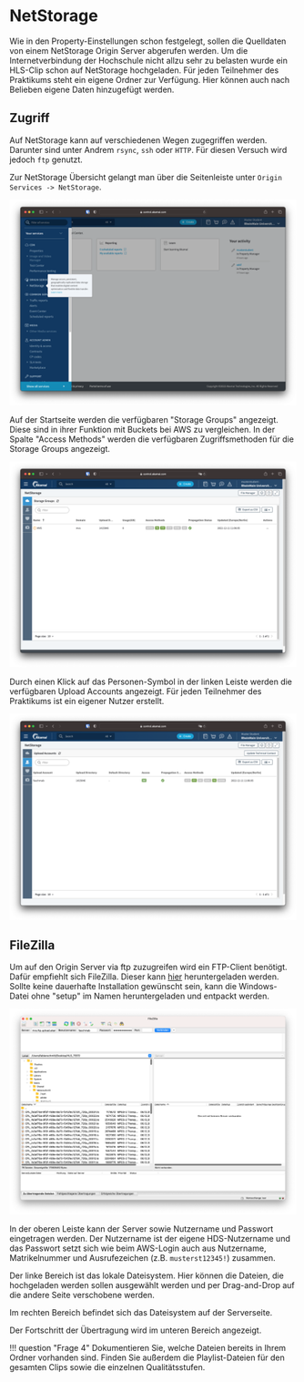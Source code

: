 # NetStorage

Wie in den Property-Einstellungen schon festgelegt, sollen die Quelldaten von einem NetStorage Origin Server abgerufen werden. Um die Internetverbindung der Hochschule nicht allzu sehr zu belasten wurde ein HLS-Clip schon auf NetStorage hochgeladen. Für jeden Teilnehmer des Praktikums steht ein eigene Ordner zur Verfügung. Hier können auch nach Belieben eigene Daten hinzugefügt werden.

## Zugriff

Auf NetStorage kann auf verschiedenen Wegen zugegriffen werden. Darunter sind unter Andrem `rsync`, `ssh` oder `HTTP`. Für diesen Versuch wird jedoch `ftp` genutzt.

Zur NetStorage Übersicht gelangt man über die Seitenleiste unter `Origin Services -> NetStorage`.

![NetStorage Menü](../assets/versuch2/akamai_netstorage_menu.png)

Auf der Startseite werden die verfügbaren "Storage Groups" angezeigt. Diese sind in ihrer Funktion mit Buckets bei AWS zu vergleichen. In der Spalte "Access Methods" werden die verfügbaren Zugriffsmethoden für die Storage Groups angezeigt.

![NetStorage Groups](../assets/versuch2/akamai_netstorage_groups.png)

Durch einen Klick auf das Personen-Symbol in der linken Leiste werden die verfügbaren Upload Accounts angezeigt. Für jeden Teilnehmer des Praktikums ist ein eigener Nutzer erstellt.

![NetStorage Upload Users](../assets/versuch2/akamai_netstorage_users.png)

## FileZilla

Um auf den Origin Server via ftp zuzugreifen wird ein FTP-Client benötigt. Dafür empfiehlt sich FileZilla. Dieser kann [hier](https://filezilla-project.org/download.php?show_all=1) heruntergeladen werden. Sollte keine dauerhafte Installation gewünscht sein, kann die Windows-Datei ohne "setup" im Namen heruntergeladen und entpackt werden.

![FileZilla](../assets/versuch2/filezilla.png)

In der oberen Leiste kann der Server sowie Nutzername und Passwort eingetragen werden. Der Nutzername ist der eigene HDS-Nutzername und das Passwort setzt sich wie beim AWS-Login auch aus Nutzername, Matrikelnummer und Ausrufezeichen (z.B. `musterst12345!`) zusammen.

Der linke Bereich ist das lokale Dateisystem. Hier können die Dateien, die hochgeladen werden sollen ausgewählt werden und per Drag-and-Drop auf die andere Seite verschobene werden.

Im rechten Bereich befindet sich das Dateisystem auf der Serverseite.

Der Fortschritt der Übertragung wird im unteren Bereich angezeigt.

!!! question "Frage 4"
    Dokumentieren Sie, welche Dateien bereits in Ihrem Ordner vorhanden sind. Finden Sie außerdem die Playlist-Dateien für den gesamten Clips sowie die einzelnen Qualitätsstufen.


